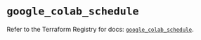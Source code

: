 # `google_colab_schedule`

Refer to the Terraform Registry for docs: [`google_colab_schedule`](https://registry.terraform.io/providers/hashicorp/google/6.21.0/docs/resources/colab_schedule).
